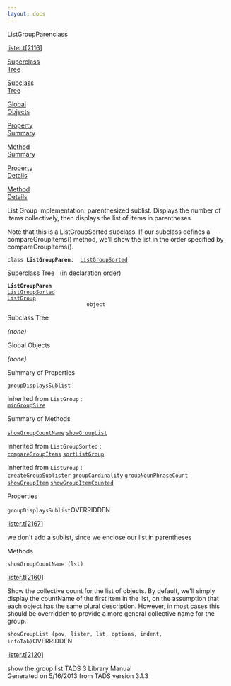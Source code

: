 ```yaml
---
layout: docs
---
```

<span class="title">ListGroupParen</span><span class="type">class</span>

[lister.t](../file/lister.t.html)\[[2116](../source/lister.t.html#2116)\]

[Superclass  
Tree](#_SuperClassTree_)

[Subclass  
Tree](#_SubClassTree_)

[Global  
Objects](#_ObjectSummary_)

[Property  
Summary](#_PropSummary_)

[Method  
Summary](#_MethodSummary_)

[Property  
Details](#_Properties_)

[Method  
Details](#_Methods_)



List Group implementation: parenthesized sublist. Displays the number of
items collectively, then displays the list of items in parentheses.

Note that this is a ListGroupSorted subclass. If our subclass defines a
compareGroupItems() method, we'll show the list in the order specified
by compareGroupItems().

`class `**`ListGroupParen`**` :   `[`ListGroupSorted`](../object/ListGroupSorted.html)



<span id="_SuperClassTree_"></span>



<span class="hdln">Superclass Tree</span>   (in declaration order)



**`ListGroupParen`**  
[`ListGroupSorted`](../object/ListGroupSorted.html)  
[`ListGroup`](../object/ListGroup.html)  
`                         object`  
<span id="_SubClassTree_"></span>



<span class="hdln">Subclass Tree</span>  



*(none)* <span id="_ObjectSummary_"></span>



<span class="hdln">Global Objects</span>  



*(none)* <span id="_PropSummary_"></span>



<span class="hdln">Summary of Properties</span>  



[`groupDisplaysSublist`](#groupDisplaysSublist)



Inherited from `ListGroup` :  
[`minGroupSize`](../object/ListGroup.html#minGroupSize)

<span id="_MethodSummary_"></span>



<span class="hdln">Summary of Methods</span>  



[`showGroupCountName`](#showGroupCountName) [`showGroupList`](#showGroupList)

Inherited from `ListGroupSorted` :  
[`compareGroupItems`](../object/ListGroupSorted.html#compareGroupItems) [`sortListGroup`](../object/ListGroupSorted.html#sortListGroup)

Inherited from `ListGroup` :  
[`createGroupSublister`](../object/ListGroup.html#createGroupSublister) [`groupCardinality`](../object/ListGroup.html#groupCardinality) [`groupNounPhraseCount`](../object/ListGroup.html#groupNounPhraseCount) [`showGroupItem`](../object/ListGroup.html#showGroupItem) [`showGroupItemCounted`](../object/ListGroup.html#showGroupItemCounted)

<span id="_Properties_"></span>



<span class="hdln">Properties</span>  



<span id="groupDisplaysSublist"></span>

`groupDisplaysSublist`<span class="rem">OVERRIDDEN</span>

[lister.t](../file/lister.t.html)\[[2167](../source/lister.t.html#2167)\]



we don't add a sublist, since we enclose our list in parentheses



<span id="_Methods_"></span>



<span class="hdln">Methods</span>  



<span id="showGroupCountName"></span>

`showGroupCountName (lst)`

[lister.t](../file/lister.t.html)\[[2160](../source/lister.t.html#2160)\]



Show the collective count for the list of objects. By default, we'll
simply display the countName of the first item in the list, on the
assumption that each object has the same plural description. However, in
most cases this should be overridden to provide a more general
collective name for the group.



<span id="showGroupList"></span>

`showGroupList (pov, lister, lst, options, indent, infoTab)`<span class="rem">OVERRIDDEN</span>

[lister.t](../file/lister.t.html)\[[2120](../source/lister.t.html#2120)\]



show the group list
TADS 3 Library Manual  
Generated on 5/16/2013 from TADS version 3.1.3


